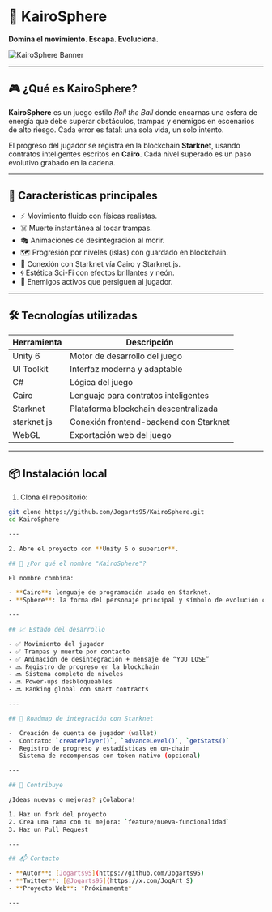 # 🌌 KairoSphere

**Domina el movimiento. Escapa. Evoluciona.**

![KairoSphere Banner](ChatGPT%20Image%20May%2012%2C%202025%2C%2008_49_32%20PM.png)

---

## 🎮 ¿Qué es KairoSphere?

**KairoSphere** es un juego estilo *Roll the Ball* donde encarnas una esfera de energía que debe superar obstáculos, trampas y enemigos en escenarios de alto riesgo. Cada error es fatal: una sola vida, un solo intento.

El progreso del jugador se registra en la blockchain **Starknet**, usando contratos inteligentes escritos en **Cairo**. Cada nivel superado es un paso evolutivo grabado en la cadena.

---

## 🚀 Características principales

- ⚡ Movimiento fluido con físicas realistas.
- ☠️ Muerte instantánea al tocar trampas.
- 🎭 Animaciones de desintegración al morir.
- 🗺️ Progresión por niveles (islas) con guardado en blockchain.
- 🔗 Conexión con Starknet vía Cairo y Starknet.js.
- 🌀 Estética Sci-Fi con efectos brillantes y neón.
- 👾 Enemigos activos que persiguen al jugador.

---

## 🛠️ Tecnologías utilizadas

| Herramienta     | Descripción                                 |
|------------------|--------------------------------------------|
| Unity 6          | Motor de desarrollo del juego              |
| UI Toolkit       | Interfaz moderna y adaptable               |
| C#               | Lógica del juego                           |
| Cairo            | Lenguaje para contratos inteligentes       |
| Starknet         | Plataforma blockchain descentralizada      |
| starknet.js      | Conexión frontend-backend con Starknet     |
| WebGL            | Exportación web del juego                  |

---

## 📦 Instalación local

1. Clona el repositorio:

```bash
git clone https://github.com/Jogarts95/KairoSphere.git
cd KairoSphere

---

2. Abre el proyecto con **Unity 6 o superior**.

## 🧬 ¿Por qué el nombre "KairoSphere"?

El nombre combina:

- **Cairo**: lenguaje de programación usado en Starknet.
- **Sphere**: la forma del personaje principal y símbolo de evolución constante.

---

## 📈 Estado del desarrollo

- ✅ Movimiento del jugador  
- ✅ Trampas y muerte por contacto  
- ✅ Animación de desintegración + mensaje de “YOU LOSE”  
- 🔜 Registro de progreso en la blockchain  
- 🔜 Sistema completo de niveles  
- 🔜 Power-ups desbloqueables  
- 🔜 Ranking global con smart contracts  

---

## 🎯 Roadmap de integración con Starknet

-  Creación de cuenta de jugador (wallet)  
-  Contrato: `createPlayer()`, `advanceLevel()`, `getStats()`  
-  Registro de progreso y estadísticas en on-chain  
-  Sistema de recompensas con token nativo (opcional)  

---

## 🤝 Contribuye

¿Ideas nuevas o mejoras? ¡Colabora!

1. Haz un fork del proyecto  
2. Crea una rama con tu mejora: `feature/nueva-funcionalidad`  
3. Haz un Pull Request  

---

## 📬 Contacto

- **Autor**: [Jogarts95](https://github.com/Jogarts95)  
- **Twitter**: [@Jogarts95](https://x.com/JogArt_S)  
- **Proyecto Web**: *Próximamente*

---



